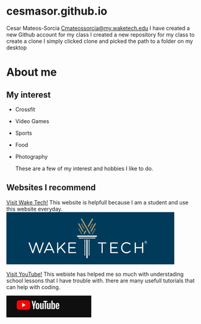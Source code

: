 # cesmasor.github.io
Cesar Mateos-Sorcia Cmateossorcia@my.waketech.edu
I have created a new Github account for my class
I created a new repository for my class 
to create a clone I simply clicked clone and picked the path to a folder on my desktop
# About me
## My interest
* Crossfit
* Video Games
* Sports
* Food
* Photography
  
  These are a few of my interest
  and hobbies I like to do.
 ## Websites I recommend
  [Visit Wake Tech!](https://www.waketech.edu/) This website is helpfull because I am a student and use this website everyday.
  ![Wake Tech logo](https://github.com/cesmasor/cesmasor.github.io/blob/0c01b9f2473acaf078ece869810167fa26822f36/wake%20tech%20logo.jpg)

  
  
  [Visit YouTube!](https://www.youtube.com/#:~:text=Share%20your%20videos%20with%20friends,%20family,%20and%20the) This webiste has helped me so much with 
  understading school lessons that I have trouble with.
  there are many usefull tutorials that can help with coding.
  
  ![YouTube logo](https://github.com/cesmasor/cesmasor.github.io/blob/2903db9d54eba4ae2b413ac8c6171345ef8b3e53/youtube%20logo.jpg)
  
